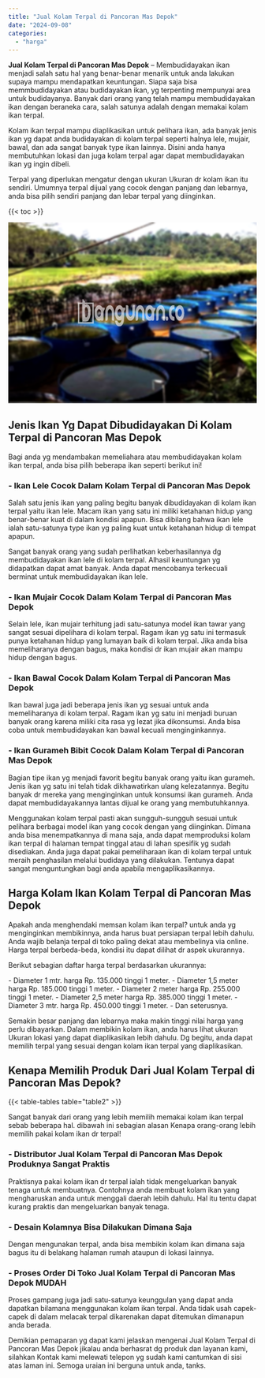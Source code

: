 ```yaml
---
title: "Jual Kolam Terpal di Pancoran Mas Depok"
date: "2024-09-08"
categories: 
  - "harga"
---
```


**Jual Kolam Terpal di Pancoran Mas Depok** – Membudidayakan ikan menjadi salah satu hal yang benar-benar menarik untuk anda lakukan supaya mampu mendapatkan keuntungan. Siapa saja bisa memmbudidayakan atau budidayakan ikan, yg terpenting mempunyai area untuk budidayanya. Banyak dari orang yang telah mampu membudidayakan ikan dengan beraneka cara, salah satunya adalah dengan memakai kolam ikan terpal.

Kolam ikan terpal mampu diaplikasikan untuk pelihara ikan, ada banyak jenis ikan yg dapat anda budidayakan di kolam terpal seperti halnya lele, mujair, bawal, dan ada sangat banyak type ikan lainnya. Disini anda hanya membutuhkan lokasi dan juga kolam terpal agar dapat membudidayakan ikan yg ingin dibeli.

Terpal yang diperlukan mengatur dengan ukuran Ukuran dr kolam ikan itu sendiri. Umumnya terpal dijual yang cocok dengan panjang dan lebarnya, anda bisa pilih sendiri panjang dan lebar terpal yang diinginkan.

{{< toc >}}

![Jual Kolam Terpal di Pancoran Mas Depok](/images/jual-kolam-terpal-08.png)

## Jenis Ikan Yg Dapat Dibudidayakan Di Kolam Terpal di Pancoran Mas Depok

Bagi anda yg mendambakan memeliahara atau membudidayakan kolam ikan terpal, anda bisa pilih beberapa ikan seperti berikut ini!

### \- Ikan Lele Cocok Dalam Kolam Terpal di Pancoran Mas Depok

Salah satu jenis ikan yang paling begitu banyak dibudidayakan di kolam ikan terpal yaitu ikan lele. Macam ikan yang satu ini miliki ketahanan hidup yang benar-benar kuat di dalam kondisi apapun. Bisa dibilang bahwa ikan lele ialah satu-satunya type ikan yg paling kuat untuk ketahanan hidup di tempat apapun.

Sangat banyak orang yang sudah perlihatkan keberhasilannya dg membudidayakan ikan lele di kolam terpal. Alhasil keuntungan yg didapatkan dapat amat banyak. Anda dapat mencobanya terkecuali berminat untuk membudidayakan ikan lele.

### \- Ikan Mujair Cocok Dalam Kolam Terpal di Pancoran Mas Depok

Selain lele, ikan mujair terhitung jadi satu-satunya model ikan tawar yang sangat sesuai dipelihara di kolam terpal. Ragam ikan yg satu ini termasuk punya ketahanan hidup yang lumayan baik di kolam terpal. Jika anda bisa memeliharanya dengan bagus, maka kondisi dr ikan mujair akan mampu hidup dengan bagus.

### \- Ikan Bawal Cocok Dalam Kolam Terpal di Pancoran Mas Depok

Ikan bawal juga jadi beberapa jenis ikan yg sesuai untuk anda memeliharanya di kolam terpal. Ragam ikan yg satu ini menjadi buruan banyak orang karena miliki cita rasa yg lezat jika dikonsumsi. Anda bisa coba untuk membudidayakan kan bawal kecuali menginginkannya.

### \- Ikan Gurameh Bibit Cocok Dalam Kolam Terpal di Pancoran Mas Depok

Bagian tipe ikan yg menjadi favorit begitu banyak orang yaitu ikan gurameh. Jenis ikan yg satu ini telah tidak dikhawatirkan ulang kelezatannya. Begitu banyak dr mereka yang menginginkan untuk konsumsi ikan gurameh. Anda dapat membudidayakannya lantas dijual ke orang yang membutuhkannya.

Menggunakan kolam terpal pasti akan sungguh-sungguh sesuai untuk pelihara berbagai model ikan yang cocok dengan yang diinginkan. Dimana anda bisa menempatkannya di mana saja, anda dapat memproduksi kolam ikan terpal di halaman tempat tinggal atau di lahan spesifik yg sudah disediakan. Anda juga dapat pakai pemeliharaan ikan di kolam terpal untuk meraih penghasilan melalui budidaya yang dilakukan. Tentunya dapat sangat menguntungkan bagi anda apabila mengaplikasikannya.

## Harga Kolam Ikan Kolam Terpal di Pancoran Mas Depok

Apakah anda menghendaki memsan kolam ikan terpal? untuk anda yg menginginkan membikinnya, anda harus buat persiapan terpal lebih dahulu. Anda wajib belanja terpal di toko paling dekat atau membelinya via online. Harga terpal berbeda-beda, kondisi itu dapat dilihat dr aspek ukurannya.

Berikut sebagian daftar harga terpal berdasarkan ukurannya:

\- Diameter 1 mtr. harga Rp. 135.000 tinggi 1 meter. - Diameter 1,5 meter harga Rp. 185.000 tinggi 1 meter. - Diameter 2 meter harga Rp. 255.000 tinggi 1 meter. - Diameter 2,5 meter harga Rp. 385.000 tinggi 1 meter. - Diameter 3 mtr. harga Rp. 450.000 tinggi 1 meter. - Dan seterusnya.

Semakin besar panjang dan lebarnya maka makin tinggi nilai harga yang perlu dibayarkan. Dalam membikin kolam ikan, anda harus lihat ukuran Ukuran lokasi yang dapat diaplikasikan lebih dahulu. Dg begitu, anda dapat memilih terpal yang sesuai dengan kolam ikan terpal yang diaplikasikan.

## Kenapa Memilih Produk Dari Jual Kolam Terpal di Pancoran Mas Depok?

{{< table-tables table="table2" >}}

Sangat banyak dari orang yang lebih memilih memakai kolam ikan terpal sebab beberapa hal. dibawah ini sebagian alasan Kenapa orang-orang lebih memilih pakai kolam ikan dr terpal!

### \- Distributor Jual Kolam Terpal di Pancoran Mas Depok Produknya Sangat Praktis

Praktisnya pakai kolam ikan dr terpal ialah tidak mengeluarkan banyak tenaga untuk membuatnya. Contohnya anda membuat kolam ikan yang mengharuskan anda untuk menggali daerah lebih dahulu. Hal itu tentu dapat kurang praktis dan mengeluarkan banyak tenaga.

### \- Desain Kolamnya Bisa Dilakukan Dimana Saja

Dengan mengunakan terpal, anda bisa membikin kolam ikan dimana saja bagus itu di belakang halaman rumah ataupun di lokasi lainnya.

### \- Proses Order Di Toko Jual Kolam Terpal di Pancoran Mas Depok MUDAH

Proses gampang juga jadi satu-satunya keunggulan yang dapat anda dapatkan bilamana menggunakan kolam ikan terpal. Anda tidak usah capek-capek di dalam melacak terpal dikarenakan dapat ditemukan dimanapun anda berada.

Demikian pemaparan yg dapat kami jelaskan mengenai Jual Kolam Terpal di Pancoran Mas Depok jikalau anda berhasrat dg produk dan layanan kami, silahkan Kontak kami melewati telepon yg sudah kami cantumkan di sisi atas laman ini. Semoga uraian ini berguna untuk anda, tanks.

